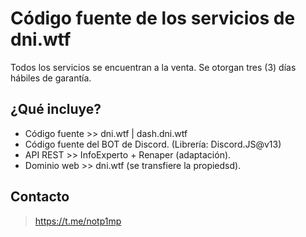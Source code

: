 # Código fuente de los servicios de dni.wtf
Todos los servicios se encuentran a la venta. Se otorgan tres (3) días hábiles de garantía. 

## ¿Qué incluye?
- Código fuente >> dni.wtf | dash.dni.wtf
- Código fuente del BOT de Discord. (Librería: Discord.JS@v13)
- API REST >> InfoExperto + Renaper (adaptación).
- Dominio web >> dni.wtf (se transfiere la propiedsd).

## Contacto
> https://t.me/notp1mp
